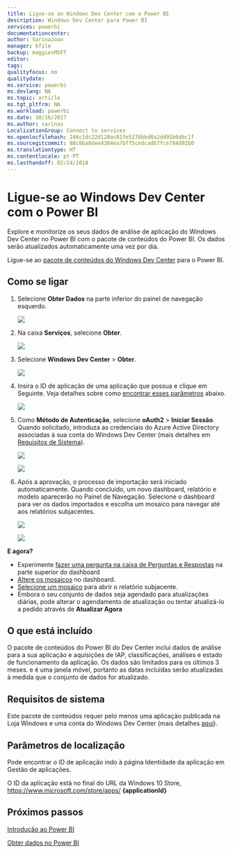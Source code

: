 ```yaml
---
title: Ligue-se ao Windows Dev Center com o Power BI
description: Windows Dev Center para Power BI
services: powerbi
documentationcenter: 
author: SarinaJoan
manager: kfile
backup: maggiesMSFT
editor: 
tags: 
qualityfocus: no
qualitydate: 
ms.service: powerbi
ms.devlang: NA
ms.topic: article
ms.tgt_pltfrm: NA
ms.workload: powerbi
ms.date: 10/16/2017
ms.author: sarinas
LocalizationGroup: Connect to services
ms.openlocfilehash: 246c1dc22d120ac01fe5276bbd0a2dd95b0dbc1f
ms.sourcegitcommit: 88c8ba8dee4384ea7bff5cedcad67fce784d92b0
ms.translationtype: HT
ms.contentlocale: pt-PT
ms.lasthandoff: 02/24/2018
---
```

# <a name="connect-to-windows-dev-center-with-power-bi"></a>Ligue-se ao Windows Dev Center com o Power BI
Explore e monitorize os seus dados de análise de aplicação do Windows Dev Center no Power BI com o pacote de conteúdos do Power BI. Os dados serão atualizados automaticamente uma vez por dia.

Ligue-se ao [pacote de conteúdos do Windows Dev Center](https://app.powerbi.com/getdata/services/devcenter) para o Power BI.

## <a name="how-to-connect"></a>Como se ligar
1. Selecione **Obter Dados** na parte inferior do painel de navegação esquerdo.
   
   ![](media/service-connect-to-windows-dev-center/getdata.png)
2. Na caixa **Serviços**, selecione **Obter**.
   
   ![](media/service-connect-to-windows-dev-center/services.png)
3. Selecione **Windows Dev Center**  \> **Obter**.
   
   ![](media/service-connect-to-windows-dev-center/windowsdev.png)
4. Insira o ID de aplicação de uma aplicação que possua e clique em Seguinte. Veja detalhes sobre como [encontrar esses parâmetros](#FindingParams) abaixo.
   
   ![](media/service-connect-to-windows-dev-center/params.png)
5. Como **Método de Autenticação**, selecione **oAuth2** \> **Iniciar Sessão**. Quando solicitado, introduza as credenciais do Azure Active Directory associadas à sua conta do Windows Dev Center (mais detalhes em [Requisitos de Sistema](#Requirements)).
   
    ![](media/service-connect-to-windows-dev-center/creds.png)
   
    ![](media/service-connect-to-windows-dev-center/creds2.png)
6. Após a aprovação, o processo de importação será iniciado automaticamente. Quando concluído, um novo dashboard, relatório e modelo aparecerão no Painel de Navegação. Selecione o dashboard para ver os dados importados e escolha um mosaico para navegar até aos relatórios subjacentes.
   
    ![](media/service-connect-to-windows-dev-center/dashboard.png)
   
    ![](media/service-connect-to-windows-dev-center/report.png)

**E agora?**

* Experimente [fazer uma pergunta na caixa de Perguntas e Respostas](power-bi-q-and-a.md) na parte superior do dashboard
* [Altere os mosaicos](service-dashboard-edit-tile.md) no dashboard.
* [Selecione um mosaico](service-dashboard-tiles.md) para abrir o relatório subjacente.
* Embora o seu conjunto de dados seja agendado para atualizações diárias, pode alterar o agendamento de atualização ou tentar atualizá-lo a pedido através de **Atualizar Agora**

## <a name="whats-included"></a>O que está incluído
O pacote de conteúdos do Power BI do Dev Center inclui dados de análise para a sua aplicação e aquisições de IAP, classificações, análises e estado de funcionamento da aplicação. Os dados são limitados para os últimos 3 meses. e é uma janela móvel, portanto as datas incluídas serão atualizadas à medida que o conjunto de dados for atualizado.

<a name="Requirements"></a>

## <a name="system-requirements"></a>Requisitos de sistema
Este pacote de conteúdos requer pelo menos uma aplicação publicada na Loja Windows e uma conta do Windows Dev Center (mais detalhes [aqui](https://msdn.microsoft.com/windows/uwp/publish/manage-account-users)).

<a name="FindingParams"></a>

## <a name="finding-parameters"></a>Parâmetros de localização
Pode encontrar o ID de aplicação indo à página Identidade da aplicação em Gestão de aplicações.

O ID da aplicação está no final do URL da Windows 10 Store, https://www.microsoft.com/store/apps/ **{applicationId}**

## <a name="next-steps"></a>Próximos passos
[Introdução ao Power BI](service-get-started.md)

[Obter dados no Power BI](service-get-data.md)

